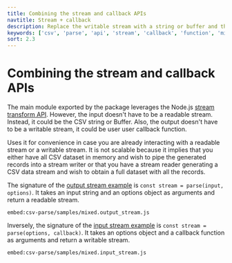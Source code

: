```yaml
---
title: Combining the stream and callback APIs
navtitle: Stream + callback
description: Replace the writable stream with a string or buffer and the readable stream with a callback function.
keywords: ['csv', 'parse', 'api', 'stream', 'callback', 'function', 'mixin']
sort: 2.3
---
```


# Combining the stream and callback APIs

The main module exported by the package leverages the Node.js [stream transform API](https://nodejs.org/api/stream.html). However, the input doesn't have to be a readable stream. Instead, it could be the CSV string or Buffer. Also, the output doesn't have to be a writable stream, it could be user user callback function.

Uses it for convenience in case you are already interacting with a readable stream or a writable stream. It is not scalable because it implies that you either have all CSV dataset in memory and wish to pipe the generated records into a stream writer or that you have a stream reader generating a CSV data stream and wish to obtain a full dataset with all the records.

The signature of the [output stream example](https://github.com/adaltas/node-csv/blob/master/packages/csv-parse/samples/mixed.output_stream.js) is `const stream = parse(input, options)`. It takes an input string and an options object as arguments and return a readable stream.

`embed:csv-parse/samples/mixed.output_stream.js`

Inversely, the signature of the [input stream example](https://github.com/adaltas/node-csv/blob/master/packages/csv-parse/samples/mixed.input_stream.js) is `const stream = parse(options, callback)`. It takes an options object and a callback function as arguments and return a writable stream.

`embed:csv-parse/samples/mixed.input_stream.js`

